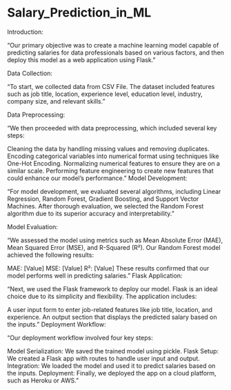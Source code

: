 # Salary_Prediction_in_ML

 Introduction:

“Our primary objective was to create a machine learning model capable of predicting salaries for data professionals based on various factors, and then deploy this model as a web application using Flask.”

Data Collection:

“To start, we collected data from CSV File. The dataset included features such as job title, location, experience level, education level, industry, company size, and relevant skills.”

 Data Preprocessing:

“We then proceeded with data preprocessing, which included several key steps:

Cleaning the data by handling missing values and removing duplicates.
Encoding categorical variables into numerical format using techniques like One-Hot Encoding.
Normalizing numerical features to ensure they are on a similar scale.
Performing feature engineering to create new features that could enhance our model’s performance.”
Model Development:

“For model development, we evaluated several algorithms, including Linear Regression, Random Forest, Gradient Boosting, and Support Vector Machines. After thorough evaluation, we selected the Random Forest algorithm due to its superior accuracy and interpretability.”

Model Evaluation:

“We assessed the model using metrics such as Mean Absolute Error (MAE), Mean Squared Error (MSE), and R-Squared (R²). Our Random Forest model achieved the following results:

MAE: [Value]
MSE: [Value]
R²: [Value]
These results confirmed that our model performs well in predicting salaries.”
Flask Application:

“Next, we used the Flask framework to deploy our model. Flask is an ideal choice due to its simplicity and flexibility. The application includes:

A user input form to enter job-related features like job title, location, and experience.
An output section that displays the predicted salary based on the inputs.”
Deployment Workflow:

“Our deployment workflow involved four key steps:

Model Serialization: We saved the trained model using pickle.
Flask Setup: We created a Flask app with routes to handle user input and output.
Integration: We loaded the model and used it to predict salaries based on the inputs.
Deployment: Finally, we deployed the app on a cloud platform, such as Heroku or AWS.”
